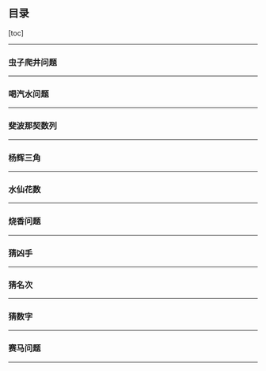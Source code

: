 ## 目录

[toc]

---




### 虫子爬井问题

---







### 喝汽水问题

---



### 斐波那契数列

---



### 杨辉三角

---



### 水仙花数

---



### 烧香问题

---



### 猜凶手

---



### 猜名次

---



### 猜数字

---



### 赛马问题

---



